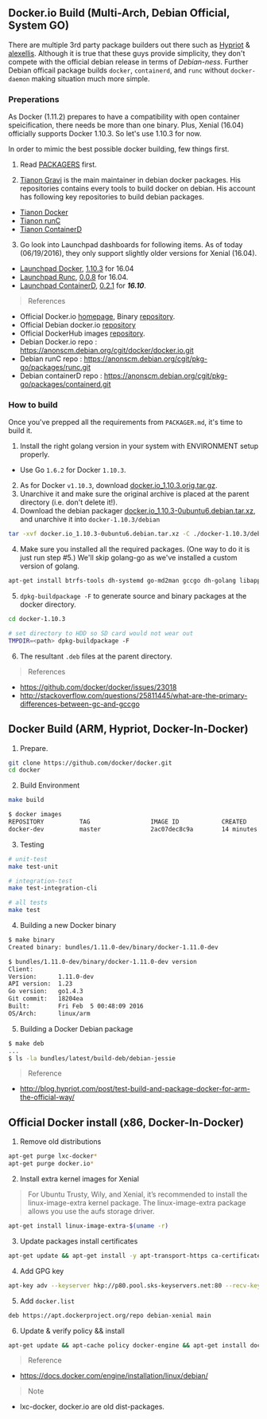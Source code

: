 ## Docker.io Build (Multi-Arch, Debian Official, System GO)

There are multiple 3rd party package builders out there such as [Hypriot](https://github.com/hypriot/rpi-docker-builder) & [alexellis](https://github.com/alexellis/docker-arm). Although it is true that these guys provide simplicity, they don't compete with the official debian release in terms of _Debian-ness_. Further Debian officail package builds `docker`, `containerd`, and `runc` without `docker-daemon` making situation much more simple.

### Preperations

As Docker (1.11.2) prepares to have a compatibility with open container speicification, there needs be more than one binary. Plus, Xenial (16.04) officially supports Docker 1.10.3. So let's use 1.10.3 for now.

In order to mimic the best possible docker building, few things first.

1. Read [PACKAGERS](DOCUMENT/PACKAGERS.md) first.

2. [Tianon Gravi](https://github.com/tianon) is the main maintainer in debian docker packages. His repositories contains every tools to build docker on debian. His account has following key repositories to build debian packages.
  - [Tianon Docker](https://github.com/tianon/debian-docker)
  - [Tianon runC](https://github.com/tianon/debian-runc)
  - [Tianon ContainerD](https://github.com/tianon/debian-containerd)
  
3. Go look into Launchpad dashboards for following items. As of today (06/19/2016), they only support slightly older versions for Xenial (16.04).
  - [Launchpad Docker](https://launchpad.net/ubuntu/+source/docker.io), [1.10.3](https://launchpad.net/ubuntu/+source/docker.io/1.10.3-0ubuntu6) for 16.04
  - [Launchpad Runc](https://launchpad.net/ubuntu/+source/runc), [0.0.8](https://launchpad.net/ubuntu/+source/runc/0.0.8+dfsg-2) for 16.04.
  - [Launchpad ContainerD](https://launchpad.net/ubuntu/+source/containerd),  [0.2.1](https://launchpad.net/ubuntu/+source/containerd) for _**16.10**_. 


> References

- Official Docker.io [homepage](https://dockerproject.org/), Binary [repository](https://master.dockerproject.org/).
- Official Debian docker.io [repository](http://archive.ubuntu.com/ubuntu/pool/universe/d/docker.io/)
- Official DockerHub images [repository](https://github.com/docker-library).
- Debian Docker.io repo : <https://anonscm.debian.org/cgit/docker/docker.io.git>
- Debian runC repo : <https://anonscm.debian.org/cgit/pkg-go/packages/runc.git>
- Debian containerD repo : <https://anonscm.debian.org/cgit/pkg-go/packages/containerd.git>

### How to build

Once you've prepped all the requirements from `PACKAGER.md`, it's time to build it.

1. Install the right golang version in your system with ENVIRONMENT setup properly.
  - Use Go `1.6.2` for Docker `1.10.3`.
2. As for Docker `v1.10.3`, download [docker.io_1.10.3.orig.tar.gz](https://launchpad.net/ubuntu/+archive/primary/+files/docker.io_1.10.3.orig.tar.gz).
3. Unarchive it and make sure the original archive is placed at the parent directory (i.e. don't delete it!).
4. Download the debian packager [docker.io_1.10.3-0ubuntu6.debian.tar.xz](https://launchpad.net/ubuntu/+archive/primary/+files/docker.io_1.10.3-0ubuntu6.debian.tar.xz), and unarchive it into `docker-1.10.3/debian` 

  ```sh
  tar -xvf docker.io_1.10.3-0ubuntu6.debian.tar.xz -C ./docker-1.10.3/debian
  ```
4. Make sure you installed all the required packages. (One way to do it is just run step #5.) We'll skip golang-go as we've installed a custom version of golang.
  
  ```sh
  apt-get install btrfs-tools dh-systemd go-md2man gccgo dh-golang libapparmor-dev libdevmapper-dev
  ```
  
5. `dpkg-buildpackage -F` to generate source and binary packages at the docker directory.
  
  ```sh
  cd docker-1.10.3
  
  # set directory to HDD so SD card would not wear out
  TMPDIR=<path> dpkg-buildpackage -F 
  ```

6. The resultant `.deb` files at the parent directory.

> References

- <https://github.com/docker/docker/issues/23018>
- <http://stackoverflow.com/questions/25811445/what-are-the-primary-differences-between-gc-and-gccgo>

## Docker Build (ARM, Hypriot, Docker-In-Docker)

1. Prepare.

  ```sh
  git clone https://github.com/docker/docker.git
  cd docker
  ```

2. Build Environment

  ```sh
  make build
  
  $ docker images
  REPOSITORY          TAG                 IMAGE ID            CREATED             VIRTUAL SIZE
docker-dev          master              2ac07dec8c9a        14 minutes ago      931.9 MB
  ```

3. Testing

  ```sh
  # unit-test
  make test-unit
  
  # integration-test 
  make test-integration-cli
  
  # all tests
  make test
  ```

4. Building a new Docker binary

  ```sh
  $ make binary  
  Created binary: bundles/1.11.0-dev/binary/docker-1.11.0-dev
  ```
  ```sh
  $ bundles/1.11.0-dev/binary/docker-1.11.0-dev version
Client:
 Version:      1.11.0-dev
 API version:  1.23
 Go version:   go1.4.3
 Git commit:   18204ea
 Built:        Fri Feb  5 00:48:09 2016
 OS/Arch:      linux/arm

  ```

5. Building a Docker Debian package

  ```sh
  $ make deb
  ...
  $ ls -la bundles/latest/build-deb/debian-jessie
  ```

> Reference

- <http://blog.hypriot.com/post/test-build-and-package-docker-for-arm-the-official-way/>

## Official Docker install (x86, Docker-In-Docker)

1. Remove old distributions  

  ```sh
  apt-get purge lxc-docker*
  apt-get purge docker.io*
  ```

2. Install extra kernel images for Xenial  
  > For Ubuntu Trusty, Wily, and Xenial, it’s recommended to install the linux-image-extra kernel package. The linux-image-extra package allows you use the aufs storage driver.  
  
  ```sh
  apt-get install linux-image-extra-$(uname -r)
  ```

3. Update packages install certificates
  
  ```sh
  apt-get update && apt-get install -y apt-transport-https ca-certificates
  ```
  
4. Add GPG key

  ```sh
  apt-key adv --keyserver hkp://p80.pool.sks-keyservers.net:80 --recv-keys 58118E89F3A912897C070ADBF76221572C52609D
  ```
  
5. Add `docker.list`

  ```sh
  deb https://apt.dockerproject.org/repo debian-xenial main
  ```

6. Update & verify policy && install 

  ```sh
  apt-get update && apt-cache policy docker-engine && apt-get install docker-engine
  ```

> Reference  

- <https://docs.docker.com/engine/installation/linux/debian/>

> Note

- lxc-docker, docker.io are old dist-packages.